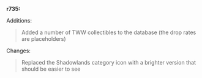 **r735:**

Additions:
> Added a number of TWW collectibles to the database (the drop rates are placeholders)

Changes:
> Replaced the Shadowlands category icon with a brighter version that should be easier to see
